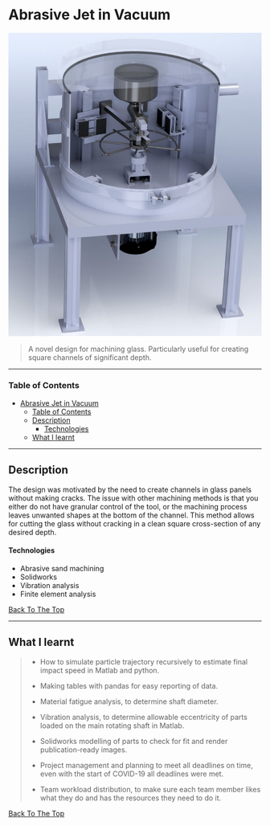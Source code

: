 # Abrasive Jet in Vacuum

![Project Image](./readme_files/JetCAD.png)

> A novel design for machining glass. Particularly useful for creating square channels of significant depth.
---

### Table of Contents

- [Abrasive Jet in Vacuum](#abrasive-jet-in-vacuum)
  - [Table of Contents](#table-of-contents)
  - [Description](#description)
      - [Technologies](#technologies)
  - [What I learnt](#what-i-learnt)

---

## Description

The design was motivated by the need to create channels in glass panels without making cracks. The issue with other machining methods is that you either do not have granular control of the tool, or the machining process leaves unwanted shapes at the bottom of the channel. This method allows for cutting the glass without cracking in a clean square cross-section of any desired depth.


#### Technologies

- Abrasive sand machining 
- Solidworks
- Vibration analysis 
- Finite element analysis


[Back To The Top](#Abrasive-Jet-in-Vacuum)

---

## What I learnt

>- How to simulate particle trajectory recursively to estimate final impact speed in Matlab and python.
>
>- Making tables with pandas for easy reporting of data. 
>
>- Material fatigue analysis, to determine shaft diameter.  
>
>- Vibration analysis, to determine allowable eccentricity of parts loaded on the main rotating shaft in Matlab.
>
>- Solidworks modelling of parts to check for fit and render publication-ready images. 
>
>- Project management and planning to meet all deadlines on time, even with the start of COVID-19 all deadlines were met. 
>
>- Team workload distribution, to make sure each team member likes what they do and has the resources they need to do it. 


[Back To The Top](#Abrasive-Jet-in-Vacuum)

